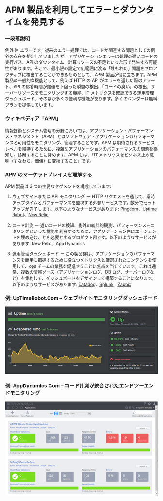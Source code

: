# APM 製品を利用してエラーとダウンタイムを発見する


### 一段落説明

例外 != エラーです。従来のエラー処理では、コードが関連する問題としての例外の存在を想定していましたが、アプリケーションエラーは処理の遅いコードの実行パス、API のダウンタイム、計算リソースの不足といった形で発生する可能性があります。そこで、最小限の設定で広範囲に渡る「埋もれた」問題をプロアクティブに検出することができるものとして、 APM 製品が役に立ちます。APM 製品の一般的な機能として、例えば HTTP の API がエラーを返した際のアラート、API の応答時間が閾値を下回った瞬間の検出、「コードの臭い」の検出、サーバーリソースをモニタリングする機能、IT メトリクスを確認できる運用管理ダッシュボード、そのほか多くの便利な機能があります。多くのベンダーは無料プランを提供しています。

### ウィキペディア「APM」

情報技術とシステム管理の分野においては、アプリケーション・パフォーマンス・マネジメント（APM）とはソフトウェア・アプリケーションのパフォーマンスと可用性をモニタリング、管理することです。APM は期待されるサービスレベルを維持するために、複雑なアプリケーションのパフォーマンスの問題を検知し、診断することに努めます。APM とは、「IT メトリクスをビジネス上の意味（すなわち、価値）に変換すること」です。

### APM のマーケットプレイスを理解する

APM 製品は 3 つの主要なセグメントを構成しています:

1. ウェブサイトまたは API モニタリング ー HTTP リクエストを通して、常時アップタイムとパフォーマンスを監視する外部サービスです。数分でセットアップが完了します。以下のようなサービスがあります: [Pingdom](https://www.pingdom.com/)、[Uptime Robot](https://uptimerobot.com/)、[New Relic](https://newrelic.com/application-monitoring)

2. コード計測 ー 遅いコードの検知、例外の統計的観測、パフォーマンスモニタリングといった機能を利用するために、アプリケーション内にエージェントを埋め込むことを必要とするプロダクト群です。以下のようなサービスがあります: New Relic、App Dynamics

3. 運用管理ダッシュボード ー この製品群は、アプリケーションのパフォーマンスを簡単に把握するために役立つメトリクスと厳選されたコンテンツを使用して、ops チームの業務を促進することに焦点を当てています。これは通常、複数の情報ソース（アプリケーションログ、DB ログ、サーバーログなど）を集約して、ダッシュボードをデザインして構築することになります。以下のようなサービスがあります: [Datadog](https://www.datadoghq.com/)、[Splunk](https://www.splunk.com/)、[Zabbix](https://www.zabbix.com/)



 ### 例: UpTimeRobot.Com – ウェブサイトモニタリングダッシュボード
![alt text](https://github.com/goldbergyoni/nodebestpractices/blob/master/assets/images/uptimerobot.jpg "ウェブサイトモニタリングダッシュボード")

 ### 例: AppDynamics.Com – コード計測が統合されたエンドツーエンドモニタリング
![alt text](https://github.com/goldbergyoni/nodebestpractices/blob/master/assets/images/app-dynamics-dashboard.png "コード計測が統合されたエンドツーエンドモニタリング")
